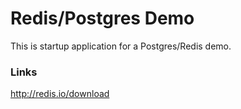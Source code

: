 # Redis/Postgres Demo

This is startup application for a Postgres/Redis demo. 

### Links

http://redis.io/download


